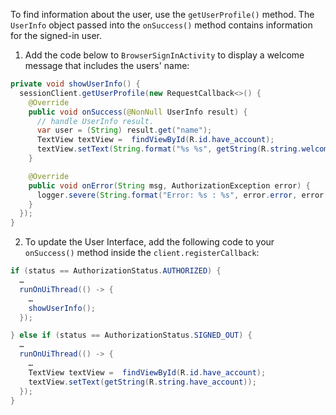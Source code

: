 To find information about the user, use the `getUserProfile()` method. The `UserInfo` object passed into the `onSuccess()` method contains information for the signed-in user.

1. Add the code below to `BrowserSignInActivity` to display a welcome message that includes the users' name:

```java
private void showUserInfo() {
  sessionClient.getUserProfile(new RequestCallback<>() {
    @Override
    public void onSuccess(@NonNull UserInfo result) {
      // handle UserInfo result.
      var user = (String) result.get("name");
      TextView textView =  findViewById(R.id.have_account);
      textView.setText(String.format("%s %s", getString(R.string.welcome_user), user));
    }

    @Override
    public void onError(String msg, AuthorizationException error) {
      logger.severe(String.format("Error: %s : %s", error.error, error.errorDescription));
    }
  });
}
```

2. To update the User Interface, add the following code to your `onSuccess()` method inside the `client.registerCallback`:

```java
if (status == AuthorizationStatus.AUTHORIZED) {
  …
  runOnUiThread(() -> {
    …
    showUserInfo();
  });

} else if (status == AuthorizationStatus.SIGNED_OUT) {
  …
  runOnUiThread(() -> {
    …
    TextView textView =  findViewById(R.id.have_account);
    textView.setText(getString(R.string.have_account));
  });
}
```
